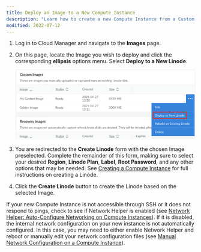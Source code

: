 ```yaml
---
title: Deploy an Image to a New Compute Instance
description: "Learn how to create a new Compute Instance from a Custom or Recovery Image"
modified: 2022-07-12
---
```


1. Log in to Cloud Manager and navigate to the **Images** page.

1. On this page, locate the Image you wish to deploy and click the corresponding **ellipsis** options menu. Select **Deploy to a New Linode**.

    ![Click the button labeled Deploy to a New Linode](images-deploy-new-linode.png)

1. You are redirected to the **Create Linode** form with the chosen Image preselected. Complete the remainder of this form, making sure to select your desired **Region**, **Linode Plan**, **Label**, **Root Password**, and any other options that may be needed. See [Creating a Compute Instance](/docs/products/compute/compute-instances/guides/create/) for full instructions on creating a Linode.

1. Click the **Create Linode** button to create the Linode based on the selected Image.

If your new Compute Instance is not accessible through SSH or it does not respond to pings, check to see if Network Helper is enabled (see [Network Helper: Auto-Configure Networking on Compute Instances](/docs/products/compute/compute-instances/guides/network-helper/#individual-compute-instance-setting)). If it is disabled, the internal network configuration on your new instance is not automatically configured. In this case, you may need to either enable Network Helper and reboot or manually edit your network configuration files (see [Manual Network Configuration on a Compute Instance](/docs/products/compute/compute-instances/guides/manual-network-configuration/)).